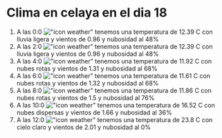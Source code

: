 # Clima en celaya en el dia 18

1. A las 0:0 !["icon weather"](http://openweathermap.org/img/w/10n.png) tenemos una temperatura de 12.39 C con lluvia ligera y  vientos de 0.96 y nubosidad al 48%
1. A las 2:0 !["icon weather"](http://openweathermap.org/img/w/10n.png) tenemos una temperatura de 12.39 C con lluvia ligera y  vientos de 0.96 y nubosidad al 48%
1. A las 4:0 !["icon weather"](http://openweathermap.org/img/w/04n.png) tenemos una temperatura de 11.92 C con nubes rotas y  vientos de 1.31 y nubosidad al 68%
1. A las 6:0 !["icon weather"](http://openweathermap.org/img/w/04n.png) tenemos una temperatura de 11.61 C con nubes rotas y  vientos de 1.32 y nubosidad al 68%
1. A las 8:0 !["icon weather"](http://openweathermap.org/img/w/04d.png) tenemos una temperatura de 11.86 C con nubes rotas y  vientos de 1.5 y nubosidad al 76%
1. A las 10:0 !["icon weather"](http://openweathermap.org/img/w/03d.png) tenemos una temperatura de 16.52 C con nubes dispersas y  vientos de 1.66 y nubosidad al 36%
1. A las 12:0 !["icon weather"](http://openweathermap.org/img/w/01d.png) tenemos una temperatura de 23.8 C con cielo claro y  vientos de 2.01 y nubosidad al 0%
